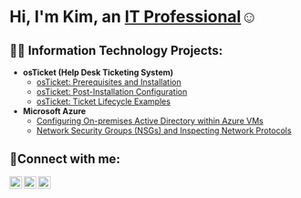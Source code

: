 <h1>Hi, I'm Kim, an <a href="https://www.linkedin.com/in/kim-trang-87abb8238/">IT Professional</a>☺</h1>

<h2>👨‍💻 Information Technology Projects:</h2>

- <b>osTicket (Help Desk Ticketing System)</b>
  - [osTicket: Prerequisites and Installation](https://github.com/kim-trang/osticket-prereqs)
  - [osTicket: Post-Installation Configuration](https://github.com/kim-trang/post-install-config)
  - [osTicket: Ticket Lifecycle Examples](https://github.com/kim-trang/ticket-lifecycle)
- <b>Microsoft Azure</b>
  - [Configuring On-premises Active Directory within Azure VMs](https://github.com/kim-trang/configure-ad)
  - [Network Security Groups (NSGs) and Inspecting Network Protocols](https://github.com/kim-trang/azure-network-protocols)

<h2>🤳Connect with me:</h2>

[<img align="left" alt="Josh | Twitter" width="22px" src="https://cdn.jsdelivr.net/npm/simple-icons@v3/icons/twitter.svg" />][twitter]
[<img align="left" alt="Josh | LinkedIn" width="22px" src="https://cdn.jsdelivr.net/npm/simple-icons@v3/icons/linkedin.svg" />][linkedin]
[<img align="left" alt="Josh | Instagram" width="22px" src="https://cdn.jsdelivr.net/npm/simple-icons@v3/icons/instagram.svg" />][instagram]

[twitter]: https://twitter.com/Josh
[instagram]: https://www.instagram.com/Josh
[linkedin]: https://www.linkedin.com/in/kim-trang-87abb8238/

